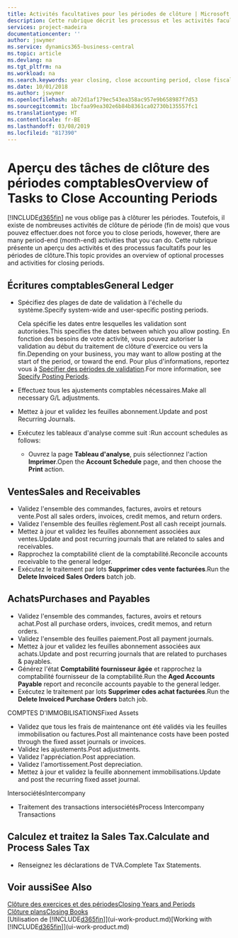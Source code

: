 ```yaml
---
title: Activités facultatives pour les périodes de clôture | Microsoft Docs
description: Cette rubrique décrit les processus et les activités facultatifs pour la clôture des périodes comptables dans Business Central.
services: project-madeira
documentationcenter: ''
author: jswymer
ms.service: dynamics365-business-central
ms.topic: article
ms.devlang: na
ms.tgt_pltfrm: na
ms.workload: na
ms.search.keywords: year closing, close accounting period, close fiscal year, aging, creditor payments, vendor payments
ms.date: 10/01/2018
ms.author: jswymer
ms.openlocfilehash: ab72d1af179ec543ea358ac957e9b658987f7d53
ms.sourcegitcommit: 1bcfaa99ea302e6b84b8361ca02730b135557fc1
ms.translationtype: HT
ms.contentlocale: fr-BE
ms.lasthandoff: 03/08/2019
ms.locfileid: "817390"
---
```

# <a name="overview-of-tasks-to-close-accounting-periods"></a><span data-ttu-id="d68ae-103">Aperçu des tâches de clôture des périodes comptables</span><span class="sxs-lookup"><span data-stu-id="d68ae-103">Overview of Tasks to Close Accounting Periods</span></span>
[!INCLUDE[d365fin](includes/d365fin_md.md)] <span data-ttu-id="d68ae-104">ne vous oblige pas à clôturer les périodes. Toutefois, il existe de nombreuses activités de clôture de période (fin de mois) que vous pouvez effectuer.</span><span class="sxs-lookup"><span data-stu-id="d68ae-104">does not force you to close periods, however, there are many period-end (month-end) activities that you can do.</span></span> <span data-ttu-id="d68ae-105">Cette rubrique présente un aperçu des activités et des processus facultatifs pour les périodes de clôture.</span><span class="sxs-lookup"><span data-stu-id="d68ae-105">This topic provides an overview of optional processes and activities for closing periods.</span></span>  

## <a name="general-ledger"></a><span data-ttu-id="d68ae-106">Écritures comptables</span><span class="sxs-lookup"><span data-stu-id="d68ae-106">General Ledger</span></span>
* <span data-ttu-id="d68ae-107">Spécifiez des plages de date de validation à l'échelle du système.</span><span class="sxs-lookup"><span data-stu-id="d68ae-107">Specify system-wide and user-specific posting periods.</span></span>  

    <span data-ttu-id="d68ae-108">Cela spécifie les dates entre lesquelles les validation sont autorisées.</span><span class="sxs-lookup"><span data-stu-id="d68ae-108">This specifies the dates between which you allow posting.</span></span> <span data-ttu-id="d68ae-109">En fonction des besoins de votre activité, vous pouvez autoriser la validation au début du traitement de clôture d'exercice ou vers la fin.</span><span class="sxs-lookup"><span data-stu-id="d68ae-109">Depending on your business, you may want to allow posting at the start of the period, or toward the end.</span></span> <span data-ttu-id="d68ae-110">Pour plus d'informations, reportez vous à [Spécifier des périodes de validation](finance-how-specify-posting-periods.md).</span><span class="sxs-lookup"><span data-stu-id="d68ae-110">For more information, see [Specify Posting Periods](finance-how-specify-posting-periods.md).</span></span>  
* <span data-ttu-id="d68ae-111">Effectuez tous les ajustements comptables nécessaires.</span><span class="sxs-lookup"><span data-stu-id="d68ae-111">Make all necessary G/L adjustments.</span></span>  
* <span data-ttu-id="d68ae-112">Mettez à jour et validez les feuilles abonnement.</span><span class="sxs-lookup"><span data-stu-id="d68ae-112">Update and post Recurring Journals.</span></span>  
  <!--* Process Consolidations-->
* <span data-ttu-id="d68ae-113">Exécutez les tableaux d'analyse comme suit :</span><span class="sxs-lookup"><span data-stu-id="d68ae-113">Run account schedules as follows:</span></span>  
  * <span data-ttu-id="d68ae-114">Ouvrez la page **Tableau d'analyse**, puis sélectionnez l'action **Imprimer**.</span><span class="sxs-lookup"><span data-stu-id="d68ae-114">Open the **Account Schedule** page, and then choose the **Print** action.</span></span>  

## <a name="sales-and-receivables"></a><span data-ttu-id="d68ae-115">Ventes</span><span class="sxs-lookup"><span data-stu-id="d68ae-115">Sales and Receivables</span></span>
* <span data-ttu-id="d68ae-116">Validez l'ensemble des commandes, factures, avoirs et retours vente.</span><span class="sxs-lookup"><span data-stu-id="d68ae-116">Post all sales orders, invoices, credit memos, and return orders.</span></span>  
* <span data-ttu-id="d68ae-117">Validez l'ensemble des feuilles règlement.</span><span class="sxs-lookup"><span data-stu-id="d68ae-117">Post all cash receipt journals.</span></span>  
* <span data-ttu-id="d68ae-118">Mettez à jour et validez les feuilles abonnement associées aux ventes.</span><span class="sxs-lookup"><span data-stu-id="d68ae-118">Update and post recurring journals that are related to sales and receivables.</span></span>  
* <span data-ttu-id="d68ae-119">Rapprochez la comptabilité client de la comptabilité.</span><span class="sxs-lookup"><span data-stu-id="d68ae-119">Reconcile accounts receivable to the general ledger.</span></span>  
* <span data-ttu-id="d68ae-120">Exécutez le traitement par lots **Supprimer cdes vente facturées**.</span><span class="sxs-lookup"><span data-stu-id="d68ae-120">Run the **Delete Invoiced Sales Orders** batch job.</span></span>  

## <a name="purchases-and-payables"></a><span data-ttu-id="d68ae-121">Achats</span><span class="sxs-lookup"><span data-stu-id="d68ae-121">Purchases and Payables</span></span>
* <span data-ttu-id="d68ae-122">Validez l'ensemble des commandes, factures, avoirs et retours achat.</span><span class="sxs-lookup"><span data-stu-id="d68ae-122">Post all purchase orders, invoices, credit memos, and return orders.</span></span>  
* <span data-ttu-id="d68ae-123">Validez l'ensemble des feuilles paiement.</span><span class="sxs-lookup"><span data-stu-id="d68ae-123">Post all payment journals.</span></span>  
* <span data-ttu-id="d68ae-124">Mettez à jour et validez les feuilles abonnement associées aux achats.</span><span class="sxs-lookup"><span data-stu-id="d68ae-124">Update and post recurring journals that are related to purchases & payables.</span></span>  
* <span data-ttu-id="d68ae-125">Générez l'état **Comptabilité fournisseur âgée** et rapprochez la comptabilité fournisseur de la comptabilité.</span><span class="sxs-lookup"><span data-stu-id="d68ae-125">Run the **Aged Accounts Payable** report and reconcile accounts payable to the general ledger.</span></span>  
* <span data-ttu-id="d68ae-126">Exécutez le traitement par lots **Supprimer cdes achat facturées**.</span><span class="sxs-lookup"><span data-stu-id="d68ae-126">Run the **Delete Invoiced Purchase Orders** batch job.</span></span>  

<span data-ttu-id="d68ae-127">COMPTES D'IMMOBILISATIONS</span><span class="sxs-lookup"><span data-stu-id="d68ae-127">Fixed Assets</span></span>
* <span data-ttu-id="d68ae-128">Validez que tous les frais de maintenance ont été validés via les feuilles immobilisation ou factures.</span><span class="sxs-lookup"><span data-stu-id="d68ae-128">Post all maintenance costs have been posted through the fixed asset journals or invoices.</span></span>
* <span data-ttu-id="d68ae-129">Validez les ajustements.</span><span class="sxs-lookup"><span data-stu-id="d68ae-129">Post adjustments.</span></span>
* <span data-ttu-id="d68ae-130">Validez l'appréciation.</span><span class="sxs-lookup"><span data-stu-id="d68ae-130">Post appreciation.</span></span>
* <span data-ttu-id="d68ae-131">Validez l'amortissement.</span><span class="sxs-lookup"><span data-stu-id="d68ae-131">Post depreciation.</span></span>
* <span data-ttu-id="d68ae-132">Mettez à jour et validez la feuille abonnement immobilisations.</span><span class="sxs-lookup"><span data-stu-id="d68ae-132">Update and post the recurring fixed asset journal.</span></span>

<span data-ttu-id="d68ae-133">Intersociétés</span><span class="sxs-lookup"><span data-stu-id="d68ae-133">Intercompany</span></span>
* <span data-ttu-id="d68ae-134">Traitement des transactions intersociétés</span><span class="sxs-lookup"><span data-stu-id="d68ae-134">Process Intercompany Transactions</span></span>

## <a name="calculate-and-process-sales-tax"></a><span data-ttu-id="d68ae-135">Calculez et traitez la Sales Tax.</span><span class="sxs-lookup"><span data-stu-id="d68ae-135">Calculate and Process Sales Tax</span></span>
* <span data-ttu-id="d68ae-136">Renseignez les déclarations de TVA.</span><span class="sxs-lookup"><span data-stu-id="d68ae-136">Complete Tax Statements.</span></span>  

## <a name="see-also"></a><span data-ttu-id="d68ae-137">Voir aussi</span><span class="sxs-lookup"><span data-stu-id="d68ae-137">See Also</span></span>
[<span data-ttu-id="d68ae-138">Clôture des exercices et des périodes</span><span class="sxs-lookup"><span data-stu-id="d68ae-138">Closing Years and Periods</span></span>](year-close-years-periods.md)  
[<span data-ttu-id="d68ae-139">Clôture plans</span><span class="sxs-lookup"><span data-stu-id="d68ae-139">Closing Books</span></span>](year-close-books.md)  
<span data-ttu-id="d68ae-140">[Utilisation de [!INCLUDE[d365fin](includes/d365fin_md.md)]](ui-work-product.md)</span><span class="sxs-lookup"><span data-stu-id="d68ae-140">[Working with [!INCLUDE[d365fin](includes/d365fin_md.md)]](ui-work-product.md)</span></span>
